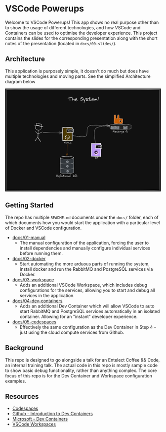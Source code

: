# VSCode Powerups

Welcome to VSCode Powerups! This app shows no real purpose other than to show the usage of different technologies, and how VSCode and Containers can be used to optimise the developer experience. This project contains the slides for the corresponding presentation along with the short notes of the presentation (located in `docs/00-slides/`).

## Architecture

This application is purposely simple, it doesn't do much but does have multiple technologies and moving parts. See the simplified Architecture diagram below

![Architecture Diagram](./docs/00-reference/architecture.png)

## Getting Started

The repo has multiple `README.md` documents under the `docs/` folder, each of which documents how you would start the application with a particular level of Docker and VSCode configuration.

- [docs/01-manual](docs/01-manual/README.md)
  - The manual configuration of the application, forcing the user to install dependencies and manually configure individual services before running them.
- [docs/02-docker](docs/02-docker/README.md)
  - Start automating the more arduous parts of running the system, install docker and run the RabbitMQ and PostgreSQL services via Docker.
- [docs/03-workspace](docs/03-workspace/README.md)
  - Adds an additional VSCode Workspace, which includes debug configurations for the services, allowing you to start and debug all services in the application.
- [docs/04-dev-containers](docs/04-dev-containers/README.md)
  - Adds an additional Dev Container which will allow VSCode to auto start RabbitMQ and PostgreSQL services automatically in an isolated container. Allowing for an "instant" developer experience.
- [docs/05-codespaces](docs/05-codespaces/README.md)
  - Effectively the same configuration as the Dev Container in Step 4 - just using the cloud compute services from Github.

## Background

This repo is designed to go alongside a talk for an Entelect Coffee && Code, an internal training talk. The actual code in this repo is mostly sample code to show basic debug functionality, rather than anything complex. The core focus of this repo is for the Dev Container and Workspace configuration examples.

## Resources

- [Codespaces](https://docs.github.com/en/codespaces/overview)
- [Github - Introduction to Dev Containers](https://docs.github.com/en/codespaces/setting-up-your-project-for-codespaces/adding-a-dev-container-configuration/introduction-to-dev-containers)
- [Microsoft - Dev Containers](https://code.visualstudio.com/docs/devcontainers/containers)
- [VSCode Workspaces](https://code.visualstudio.com/docs/editor/workspaces)
